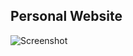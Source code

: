 ## Personal Website

![Screenshot](https://github.com/BrandowBuenos/PersonalWebsite/blob/master/img/Screenshot.png)
